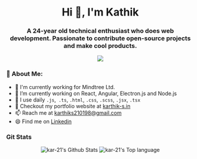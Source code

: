<h1 align="center">Hi 👋, I'm Kathik</h1>
<h3 align="center">A 24-year old technical enthusiast who does web development. Passionate to contribute open-source projects and make cool products.</h3>
<p align="center"><img src="https://camo.githubusercontent.com/992babdffd8c74a1502de375fbdf7e4d54773242/68747470733a2f2f6d656469612e67697068792e636f6d2f6d656469612f53576f536b4e36447854737a71494b4571762f67697068792e676966" /></p>

### 🤵 About Me:
- 🏦 I'm currently working for Mindtree Ltd.
- 🔭 I’m currently working on React, Angular, Electron.js and Node.js
- 🌱 I use daily ```.js```,``` .ts```, ```.html```, ```.css```, ```.scss```, ```.jsx```, ```.tsx```
- 💬 Checkout my portfolio website at <a href="https://karthik-s.in">karthik-s.in</a>
- 📫 Reach me at <a href="mailto:karthiks210198@gmail.com">karthiks210198@gmail.com</a>
- 😄 Find me on <a href="https://www.linkedin.com/in/karthik-s-4ba97212b/">Linkedin</a>

### Git Stats

<p align="center">
  <img alt="kar-21's Github Stats" src="https://github-readme-stats.vercel.app/api?username=kar-21&layout=compact&hide=html&show_icons=true&theme=dracula">
  <img alt="kar-21's Top language" src="https://github-readme-stats.vercel.app/api/top-langs/?username=kar-21&layout=compact&hide=html&show_icons=true&theme=dracula" />
  <!-- <img alt="kar-21's waka time" src="https://github-readme-stats.vercel.app/api/wakatime/?username=kar-21&layout=compact&hide=html&show_icons=true&theme=dracula" /> -->
</p>
